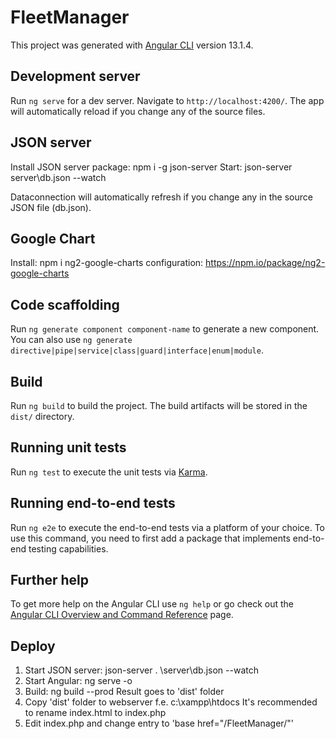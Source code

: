 # FleetManager

This project was generated with [Angular CLI](https://github.com/angular/angular-cli) version 13.1.4.

## Development server

Run `ng serve` for a dev server. Navigate to `http://localhost:4200/`. The app will automatically reload if you change any of the source files.

## JSON server
Install JSON server package: npm i -g json-server
Start: json-server server\db.json --watch

Dataconnection will automatically refresh if you change any in the source JSON file (db.json).

## Google Chart
Install: npm i ng2-google-charts
configuration: https://npm.io/package/ng2-google-charts

## Code scaffolding

Run `ng generate component component-name` to generate a new component. You can also use `ng generate directive|pipe|service|class|guard|interface|enum|module`.

## Build

Run `ng build` to build the project. The build artifacts will be stored in the `dist/` directory.

## Running unit tests

Run `ng test` to execute the unit tests via [Karma](https://karma-runner.github.io).

## Running end-to-end tests

Run `ng e2e` to execute the end-to-end tests via a platform of your choice. To use this command, you need to first add a package that implements end-to-end testing capabilities.

## Further help

To get more help on the Angular CLI use `ng help` or go check out the [Angular CLI Overview and Command Reference](https://angular.io/cli) page.


## Deploy
1. Start JSON server: json-server . \server\db.json --watch
2. Start Angular: ng serve -o
3. Build: ng build --prod
        Result goes to 'dist' folder
4. Copy 'dist' folder to webserver f.e. c:\xampp\htdocs
        It's recommended to rename index.html to index.php
5. Edit index.php and change entry to 'base href="/FleetManager/"'


